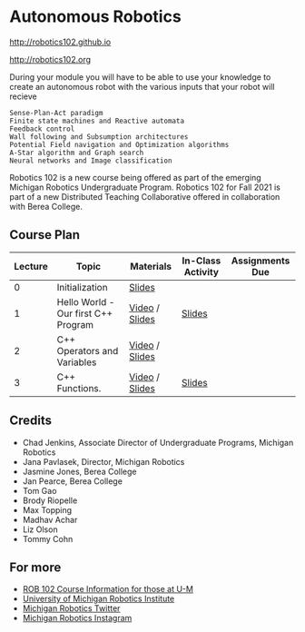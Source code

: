 # Autonomous Robotics

http://robotics102.github.io

http://robotics102.org

During your module you will have to be able to use your knowledge to create an autonomous robot with the various inputs that your robot will recieve

    Sense-Plan-Act paradigm
    Finite state machines and Reactive automata
    Feedback control
    Wall following and Subsumption architectures
    Potential Field navigation and Optimization algorithms
    A-Star algorithm and Graph search
    Neural networks and Image classification

Robotics 102 is a new course being offered as part of the emerging Michigan Robotics Undergraduate Program. Robotics 102 for Fall 2021 is part of a new Distributed Teaching Collaborative offered in collaboration with Berea College. 

## Course Plan
| Lecture | Topic                                                              | Materials                                                                                            | In-Class Activity        | Assignments Due                                                                          |
|---------|--------------------------------------------------------------------|-------------------------------------------------------------------------------------------------------|--------------------------|------------------------------------------------------------------------------------------|
| 0       | Initialization                         | [Slides](https://github.com/robotics102/robotics102.github.io/blob/main/lectures/rob102_00_initialization_compressed.pdf)     |    |    |
| 1       | Hello World - Our first C++ Program    | [Video](https://youtu.be/nKu9H-CeptI) / [Slides](https://github.com/robotics102/robotics102.github.io/blob/main/lectures/rob102_01_helloworld_compresed.pdf)  | [Slides](https://drive.google.com/file/d/1wZhSNOOD4FJSiBcD6ofljEjlr1_OJYTf/view?usp=sharing)   |    |
| 2       | C++ Operators and Variables            | [Video](https://youtu.be/Vvys7lZa764) / [Slides](https://drive.google.com/file/d/1qU9Q2rwbDCqP-k8oOfH-e7AnPy5AmhsO/view?usp=sharing) |    |    |
| 3       | C++ Functions.                         | [Video](https://youtu.be/ZarKDScV_DQ) / [Slides](https://github.com/robotics102/robotics102.github.io/blob/main/lectures/rob102_03_functions_selected_compressed.pdf)  | [Slides](https://drive.google.com/file/d/1wZhSNOOD4FJSiBcD6ofljEjlr1_OJYTf/view?usp=sharing)   |    |

## Credits
- Chad Jenkins, Associate Director of Undergraduate Programs, Michigan Robotics
- Jana Pavlasek, Director, Michigan Robotics
- Jasmine Jones, Berea College
- Jan Pearce, Berea College
- Tom Gao
- Brody Riopelle
- Max Topping
- Madhav Achar
- Liz Olson
- Tommy Cohn

## For more
- [ROB 102 Course Information for those at U-M](https://robotics.umich.edu/academic-program/course-offerings/rob102/)
- [University of Michigan Robotics Institute](https://robotics.umich.edu)
- [Michigan Robotics Twitter](http://twitter.com/umrobotics)
- [Michigan Robotics Instagram](http://instagram.com/umrobotics/)
